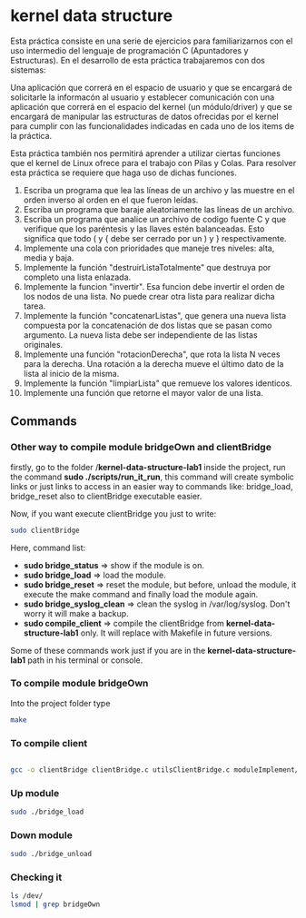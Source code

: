 # kernel data structure

Esta práctica consiste en una serie de ejercicios para familiarizarnos con el uso intermedio del lenguaje de programación C (Apuntadores y Estructuras). En el desarrollo de esta práctica trabajaremos con dos sistemas:

Una aplicación que correrá en el espacio de usuario y que se encargará de solicitarle la informacón al usuario y establecer comunicación con una aplicación que correrá en el espacio del kernel (un módulo/driver) y que se encargará de manipular las estructuras de datos ofrecidas por el kernel para cumplir con las funcionalidades indicadas en cada uno de los items de la práctica.

Esta práctica también nos permitirá aprender a utilizar ciertas funciones que el kernel de Linux ofrece para el trabajo con Pilas y Colas. Para resolver esta práctica se requiere que haga uso de dichas funciones.

1. Escriba un programa que lea las líneas de un archivo y las muestre en el orden inverso al orden en el que fueron leídas.
2. Escriba un programa que baraje aleatoriamente las líneas de un archivo.
3. Escriba un programa que analice un archivo de codigo fuente C y que verifique que los paréntesis y las llaves estén balanceadas. Esto significa que todo ( y { debe ser cerrado por un ) y } respectivamente.
4. Implemente una cola con prioridades que maneje tres niveles: alta, media y baja.
5. Implemente la función "destruirListaTotalmente" que destruya por completo una lista enlazada.
6. Implemente la funcion "invertir". Esa funcion debe invertir el orden de los nodos de una lista. No puede crear otra lista para realizar dicha tarea.
7. Implemente la función "concatenarListas", que genera una nueva lista compuesta por la concatenación de dos listas que se pasan como argumento. La nueva lista debe ser independiente de las listas originales.
8. Implemente una función "rotacionDerecha", que rota la lista N veces para la derecha. Una rotación a la derecha mueve el último dato de la lista al inicio de la misma.
9. Implemente la función "limpiarLista" que remueve los valores identicos.
10. Implemente una función que retorne el mayor valor de una lista.

## Commands

### Other way to compile module bridgeOwn and clientBridge

firstly, go to the folder /**kernel-data-structure-lab1** inside the project, run the command **sudo ./scripts/run_it_run**, this command will create symbolic links or just links to access in an easier way to commands like: bridge_load, bridge_reset also to clientBridge executable easier.

Now, if you want execute clientBridge you just to write:

```sh
sudo clientBridge
```

Here, command list:

- **sudo bridge_status** => show if the module is on.
- **sudo bridge_load** => load the module.
- **sudo bridge_reset** => reset the module, but before, unload the module, it execute the make command and finally load the module again.
- **sudo bridge_syslog_clean** => clean the syslog in /var/log/syslog. Don't worry it will make a backup.
- **sudo compile_client** => compile the clientBridge from **kernel-data-structure-lab1** only. It will replace with Makefile in future versions.

Some of these commands work just if you are in the **kernel-data-structure-lab1** path in his terminal or console.



### To compile module bridgeOwn


Into the project folder type

```sh
make

```

### To compile client

```sh

gcc -o clientBridge clientBridge.c utilsClientBridge.c moduleImplement/bridgeLink.c moduleImplement/bridgeIO.c

```

### Up module

```sh
sudo ./bridge_load

```

### Down module

```sh
sudo ./bridge_unload

```

### Checking it

```sh
ls /dev/
lsmod | grep bridgeOwn
```
